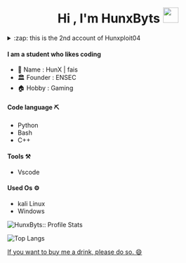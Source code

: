 <h1 align="center">Hi , I'm HunxByts  <img src="https://media.giphy.com/media/hvRJCLFzcasrR4ia7z/giphy.gif" width="35"></h1>
<details>
<summary>:zap: this is the 2nd account of Hunxploit04</summary>
<a href="https://github.com/Hunxploit04">Hunxploit04</a>
</details>

#### I am a student who likes coding 

- :boy: Name   :   HunX | fais
- :classical_building: Founder : ENSEC
- :house: Hobby   : Gaming

#### Code language :pick:
- Python
- Bash
- C++

#### Tools :hammer_and_pick:
- Vscode

#### Used Os :gear:
- kali Linux
- Windows

<p align="right align="center"><img src="https://github-readme-stats.vercel.app/api?username=HunxByts&show_icons=true&theme=transparent" alt="HunxByts:: Profile Stats"/></p>


![Top Langs](https://github-readme-stats.vercel.app/api/top-langs/?username=HunxByts&theme=tokyonight)

<a href="https://saweria.co/widgets/qr?streamKey=c30db71fb329c008e305c0741b77b690">If you want to buy me a drink, please do so. 😄</a>

